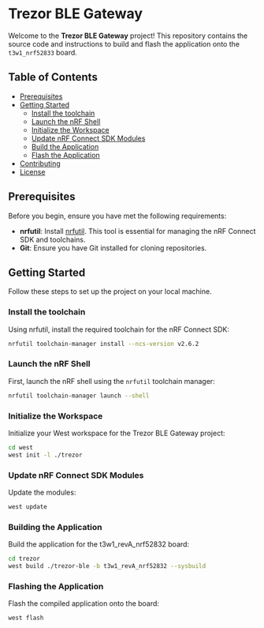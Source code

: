 # Trezor BLE Gateway

Welcome to the **Trezor BLE Gateway** project!
This repository contains the source code and instructions to build and flash the application onto the `t3w1_nrf52833` board.

## Table of Contents

- [Prerequisites](#prerequisites)
- [Getting Started](#getting-started)
    - [Install the toolchain](#install-the-toolchain)
    - [Launch the nRF Shell](#launch-the-nrf-shell)
    - [Initialize the Workspace](#initialize-the-workspace)
    - [Update nRF Connect SDK Modules](#update-nrf-connect-sdk-modules)
    - [Build the Application](#build-the-application)
    - [Flash the Application](#flash-the-application)
- [Contributing](#contributing)
- [License](#license)

## Prerequisites

Before you begin, ensure you have met the following requirements:

- **nrfutil**: Install [nrfutil](https://docs.nordicsemi.com/bundle/nrfutil/page/README.html). This tool is essential for managing the nRF Connect SDK and toolchains.
- **Git**: Ensure you have Git installed for cloning repositories.

## Getting Started

Follow these steps to set up the project on your local machine.

### Install the toolchain

Using nrfutil, install the required toolchain for the nRF Connect SDK:
```sh
nrfutil toolchain-manager install --ncs-version v2.6.2
```

### Launch the nRF Shell

First, launch the nRF shell using the `nrfutil` toolchain manager:

```sh
nrfutil toolchain-manager launch --shell
```

### Initialize the Workspace
Initialize your West workspace for the Trezor BLE Gateway project:
```sh
cd west
west init -l ./trezor
```

### Update nRF Connect SDK Modules

Update the modules:
```sh
west update
```


### Building the Application
Build the application for the t3w1_revA_nrf52832 board:
```sh
cd trezor
west build ./trezor-ble -b t3w1_revA_nrf52832 --sysbuild
```


### Flashing the Application
Flash the compiled application onto the board:
```sh
west flash
```
